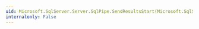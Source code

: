 ```yaml
---
uid: Microsoft.SqlServer.Server.SqlPipe.SendResultsStart(Microsoft.SqlServer.Server.SqlDataRecord)
internalonly: False
---
```

